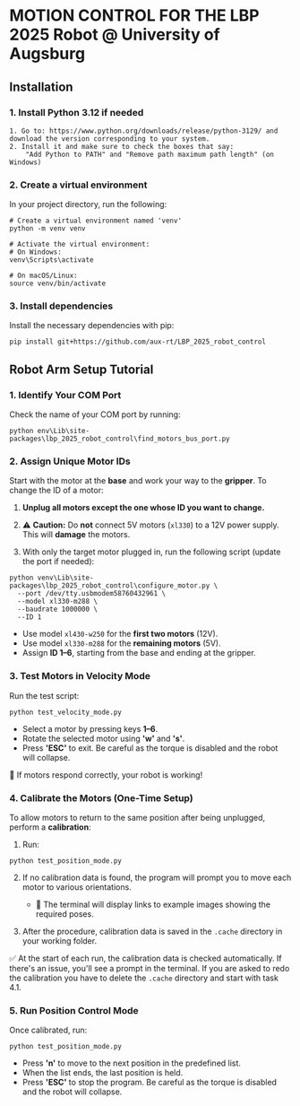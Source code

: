 # MOTION CONTROL FOR THE LBP 2025 Robot @ University of Augsburg
## Installation
### 1.  Install Python 3.12 if needed
    1. Go to: https://www.python.org/downloads/release/python-3129/ and download the version corresponding to your system.
    2. Install it and make sure to check the boxes that say:  
        "Add Python to PATH" and "Remove path maximum path length" (on Windows)
 ### 2. Create a virtual environment
In your project directory, run the following:
```
# Create a virtual environment named 'venv'
python -m venv venv

# Activate the virtual environment:
# On Windows:
venv\Scripts\activate

# On macOS/Linux:
source venv/bin/activate
```
### 3. Install dependencies
Install the necessary dependencies with pip:
```
pip install git+https://github.com/aux-rt/LBP_2025_robot_control
```


## Robot Arm Setup Tutorial
### 1. Identify Your COM Port

Check the name of your COM port by running:

```
python env\Lib\site-packages\lbp_2025_robot_control\find_motors_bus_port.py
```


### 2. Assign Unique Motor IDs

Start with the motor at the **base** and work your way to the **gripper**. To change the ID of a motor:

1. **Unplug all motors except the one whose ID you want to change.**

2. ⚠️ **Caution:** Do **not** connect 5V motors (`xl330`) to a 12V power supply. This will **damage** the motors.

3. With only the target motor plugged in, run the following script (update the port if needed):

```
python venv\Lib\site-packages\lbp_2025_robot_control\configure_motor.py \
  --port /dev/tty.usbmodem58760432961 \
  --model xl330-m288 \
  --baudrate 1000000 \
  --ID 1
```

- Use model `xl430-w250` for the **first two motors** (12V).
- Use model `xl330-m288` for the **remaining motors** (5V).
- Assign **ID 1–6**, starting from the base and ending at the gripper.

### 3. Test Motors in Velocity Mode

Run the test script:

```
python test_velocity_mode.py
```

- Select a motor by pressing keys **1–6**.
- Rotate the selected motor using **'w'** and **'s'**.
- Press **'ESC'** to exit. Be careful as the torque is disabled and the robot will collapse.

🎉 If motors respond correctly, your robot is working!


### 4. Calibrate the Motors (One-Time Setup)

To allow motors to return to the same position after being unplugged, perform a **calibration**:

1. Run:

```
python test_position_mode.py
```

2. If no calibration data is found, the program will prompt you to move each motor to various orientations.

   - 📸 The terminal will display links to example images showing the required poses.

3. After the procedure, calibration data is saved in the `.cache` directory in your working folder.

✅ At the start of each run, the calibration data is checked automatically. If there's an issue, you'll see a prompt in the terminal.
If you are asked to redo the calibration you have to delete the `.cache` directory and start with task 4.1.


### 5. Run Position Control Mode

Once calibrated, run:

```
python test_position_mode.py
```

- Press **'n'** to move to the next position in the predefined list.
- When the list ends, the last position is held.
- Press **'ESC'** to stop the program. Be careful as the torque is disabled and the robot will collapse.


